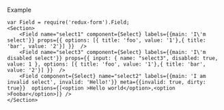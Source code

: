 Example

    var Field = require('redux-form').Field;
    <Section>
        <Field name="select1" component={Select} labels={{main: 'I\'m select'}} props={{ options: [{ title: 'foo', value: '1'},{ title: 'bar', value: '2'}] }}  />
        <Field name="select3" component={Select} labels={{main: 'I\'m disabled select'}} props={{ input: { name: "select3", disabled: true, value: 1 }, options: [{ title: 'foo', value: '1'},{ title: 'bar', value: '2'}] }}  />
        <Field component={Select} name="select2" labels={{main: 'I am invalid select', invalid: 'Hello!'}} meta={{invalid: true, dirty: true}}  options={[<option >Hello world</option>,<option >Foobar</option>]} />
    </Section>
